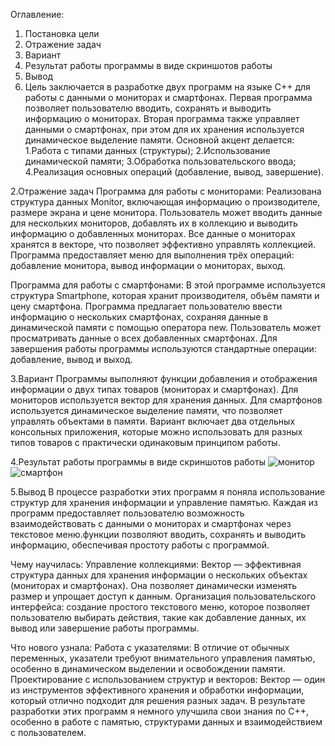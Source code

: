  Оглавление:
 1. Постановка цели
 2. Отражение задач
 3. Вариант
 4. Результат работы программы в виде скриншотов работы
 5. Вывод 
1. Цель заключается в разработке двух программ на языке C++ для работы с данными о мониторах и смартфонах. Первая программа позволяет пользователю вводить, сохранять и выводить информацию о мониторах. Вторая программа также управляет данными о смартфонах, при этом для их хранения используется динамическое выделение памяти.
Основной акцент делается:
1.Работа с типами данных (структуры);
2.Использование динамической памяти;
3.Обработка пользовательского ввода;
4.Реализация основных операций (добавление, вывод, завершение).

2.Отражение задач
Программа для работы с мониторами:
Реализована структура данных Monitor, включающая информацию о производителе, размере экрана и цене монитора.
Пользователь может вводить данные для нескольких мониторов, добавлять их в коллекцию и выводить информацию о добавленных мониторах.
Все данные о мониторах хранятся в векторе, что позволяет эффективно управлять коллекцией.
Программа предоставляет меню для выполнения трёх операций: добавление монитора, вывод информации о мониторах, выход.

Программа для работы с смартфонами:
В этой программе используется структура Smartphone, которая хранит производителя, объём памяти и цену смартфона.
Программа предлагает пользователю ввести информацию о нескольких смартфонах, сохраняя данные в динамической памяти с помощью оператора new.
Пользователь может просматривать данные о всех добавленных смартфонах.
Для завершения работы программы используются стандартные операции: добавление, вывод и выход.

3.Вариант
Программы выполняют функции добавления и отображения информации о двух типах товаров (мониторах и смартфонах).
Для мониторов используется вектор для хранения данных.
Для смартфонов используется динамическое выделение памяти, что позволяет управлять объектами в памяти.
Вариант включает два отдельных консольных приложения, которые можно использовать для разных типов товаров с практически одинаковым принципом работы.

4.Результат работы программы в виде скриншотов работы
![монитор](https://github.com/user-attachments/assets/e1c92d11-30b6-49c5-b3ab-3979dc78b86e)
![смартфон](https://github.com/user-attachments/assets/c89b7fe5-ab91-48d3-a67a-ec064b472bff)

5.Вывод
В процессе разработки этих программ я поняла использование структур для хранения информации и управление памятью. Каждая из программ предоставляет пользователю возможность взаимодействовать с данными о мониторах и смартфонах через текстовое меню.функции позволяют вводить, сохранять и выводить информацию, обеспечивая простоту работы с программой.

Чему научилась:
Управление коллекциями: Вектор — эффективная структура данных для хранения информации о нескольких объектах (мониторах и смартфонах). Она позволяет динамически изменять размер и упрощает доступ к данным.
Организация пользовательского интерфейса: создание простого текстового меню, которое позволяет пользователю выбирать действия, такие как добавление данных, их вывод или завершение работы программы.

Что нового узнала:
Работа с указателями: В отличие от обычных переменных, указатели требуют внимательного управления памятью, особенно в динамическом выделении и освобождении памяти.
Проектирование с использованием структур и векторов: Вектор — один из инструментов эффективного хранения и обработки информации, который отлично подходит для решения разных задач.
В результате разработки этих программ я немного улучшила свои знания по C++, особенно в работе с памятью, структурами данных и взаимодействием с пользователем. 



